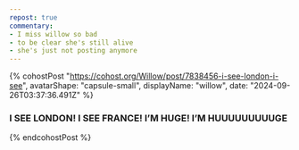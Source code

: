 ```yaml
---
repost: true
commentary:
- I miss willow so bad
- to be clear she's still alive
- she's just not posting anymore
---
```


{% cohostPost "https://cohost.org/Willow/post/7838456-i-see-london-i-see",
    avatarShape: "capsule-small",
    displayName: "willow",
    date: "2024-09-26T03:37:36.491Z" %}
  <h3>I SEE LONDON! I SEE FRANCE! I’M HUGE! I’M HUUUUUUUUUGE</h3>
{% endcohostPost %}
